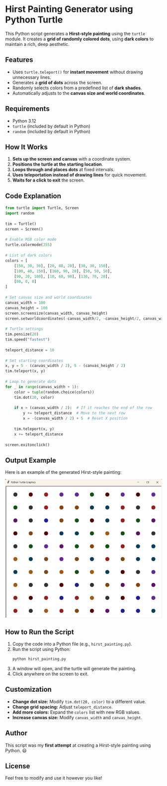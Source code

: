 # Hirst Painting Generator using Python Turtle

This Python script generates a **Hirst-style painting** using the `turtle` module. It creates a **grid of randomly colored dots**, using **dark colors** to maintain a rich, deep aesthetic.

## Features
- Uses `turtle.teleport()` for **instant movement** without drawing unnecessary lines.
- Generates a **grid of dots** across the screen.
- Randomly selects colors from a predefined list of **dark shades**.
- Automatically adjusts to the **canvas size and world coordinates**.

## Requirements
- Python 3.12
- `turtle` (included by default in Python)
- `random` (included by default in Python)

## How It Works
1. **Sets up the screen and canvas** with a coordinate system.
2. **Positions the turtle at the starting location**.
3. **Loops through and places dots** at fixed intervals.
4. **Uses teleportation instead of drawing lines** for quick movement.
5. **Waits for a click to exit** the screen.

## Code Explanation
```python
from turtle import Turtle, Screen
import random

tim = Turtle()
screen = Screen()

# Enable RGB color mode
turtle.colormode(255)

# List of dark colors
colors = [
    [150, 30, 30], [20, 80, 20], [30, 30, 150], 
    [100, 40, 150], [160, 90, 20], [50, 50, 50], 
    [90, 20, 100], [10, 60, 90], [130, 70, 20], 
    [80, 0, 0]
]

# Set canvas size and world coordinates
canvas_width = 100
canvas_height = 100
screen.screensize(canvas_width, canvas_height)
screen.setworldcoordinates(-canvas_width/2, -canvas_height/2, canvas_width/2, canvas_height/2)

# Turtle settings
tim.pensize(20)
tim.speed("fastest")

teleport_distance = 10

# Set starting coordinates
x, y = 5 - (canvas_width / 2), 5 - (canvas_height / 2)
tim.teleport(x, y)

# Loop to generate dots
for _ in range(canvas_width + 1):
    color = tuple(random.choice(colors))
    tim.dot(20, color)

    if x > (canvas_width / 2):  # If it reaches the end of the row
        y += teleport_distance  # Move to the next row
        x = -(canvas_width / 2) + 5  # Reset X position

    tim.teleport(x, y)
    x += teleport_distance

screen.exitonclick()
```
## Output Example
Here is an example of the generated Hirst-style painting:

![Hirst Painting Output](output.png)

## How to Run the Script
1. Copy the code into a Python file (e.g., `hirst_painting.py`).
2. Run the script using Python:
   ```sh
   python hirst_painting.py
   ```
3. A window will open, and the turtle will generate the painting.
4. Click anywhere on the screen to exit.

## Customization
- **Change dot size:** Modify `tim.dot(20, color)` to a different value.
- **Change grid spacing:** Adjust `teleport_distance`.
- **Add more colors:** Expand the `colors` list with new RGB values.
- **Increase canvas size:** Modify `canvas_width` and `canvas_height`.

## Author
This script was my **first attempt** at creating a Hirst-style painting using Python. 😃

## License
Feel free to modify and use it however you like!

